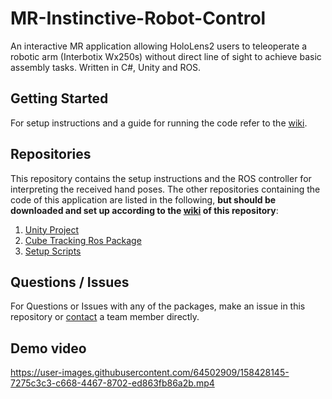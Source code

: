 # MR-Instinctive-Robot-Control

An interactive MR application allowing HoloLens2 users to teleoperate a robotic arm (Interbotix Wx250s) without direct line of sight to achieve basic assembly tasks. Written in  C#, Unity and ROS.

## Getting Started

For setup instructions and a guide for running the code refer to the [wiki](https://gitlab.ethz.ch/mr-instinctive-robot/mr-instinctive-robot-control/-/wikis/home).

## Repositories

This repository contains the setup instructions and the ROS controller for interpreting the received hand poses. The other repositories containing the code of this application are listed in the following, <strong>but should be downloaded and set up according to the [wiki](https://gitlab.ethz.ch/mr-instinctive-robot/mr-instinctive-robot-control/-/wikis/home) of this repository</strong>:

1. [Unity Project](https://gitlab.ethz.ch/mr-instinctive-robot/unity-project)
2. [Cube Tracking Ros Package](https://gitlab.ethz.ch/mr-instinctive-robot/cube_tracking_rospkg)
3. [Setup Scripts](https://gitlab.ethz.ch/mr-instinctive-robot/unity_ros_setup)

## Questions / Issues

For Questions or Issues with any of the packages, make an issue in this repository or [contact](mailto:jonbecke@student.ethz.ch) a team member directly. 

## Demo video

https://user-images.githubusercontent.com/64502909/158428145-7275c3c3-c668-4467-8702-ed863fb86a2b.mp4

